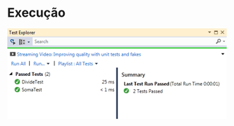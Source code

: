 # Execução
![alt text](https://raw.githubusercontent.com/samuel-oldra/Testes-Unitarios-MSTest/main/README_IMGS/1.png)
